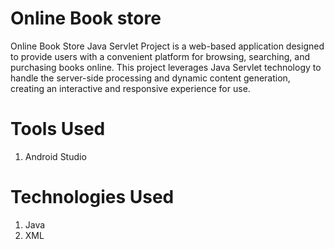 # Online Book store
Online Book Store Java Servlet Project is a web-based application designed to provide users with a convenient platform for browsing, searching, and purchasing books online. This project leverages Java Servlet technology to handle the server-side processing and dynamic content generation, creating an interactive and responsive experience for use.

# Tools Used
1. Android Studio

# Technologies Used
1. Java
2. XML
   
